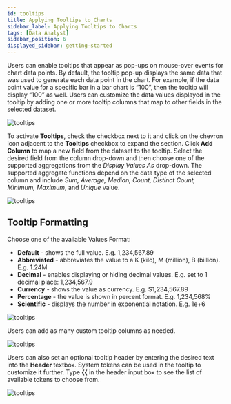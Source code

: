 ```yaml
---
id: tooltips
title: Applying Tooltips to Charts
sidebar_label: Applying Tooltips to Charts
tags: [Data Analyst]
sidebar_position: 6
displayed_sidebar: getting-started
---
```


<div style={{textAlign: "justify"}}>

Users can enable tooltips that appear as pop-ups on mouse-over events for chart data points. By default, the tooltip pop-up displays the same data that was used to generate each data point in the chart. For example, if the data point value for a specific bar in a bar chart is “100”, then the tooltip will display “100” as well. Users can customize the data values displayed in the tooltip by adding one or more tooltip columns that map to other fields in the selected dataset.

![tooltips](https://s3.amazonaws.com/cdn.qrvey.com/documentation_assets/ui-docs/chart-builder/tooltips/tooltip.png#thumbnail-20) 


To activate **Tooltips**, check the checkbox next to it and click on the chevron icon adjacent to the **Tooltips** checkbox to expand the section. Click **Add Column** to map a new field from the dataset to the tooltip. Select the desired field from the column drop-down and then choose one of the supported aggregations from the *Display Values As* drop-down. The supported aggregate functions depend on the data type of the selected column and include *Sum, Average, Median,  Count,  Distinct Count, Minimum, Maximum*, and *Unique* value. 

![tooltips](https://s3.amazonaws.com/cdn.qrvey.com/documentation_assets/ui-docs/chart-builder/tooltips/general.png) 

## Tooltip Formatting

Choose one of the available Values Format:

* **Default** - shows the full value. E.g. 1,234,567.89
* **Abbreviated** - abbreviates the value to a K (kilo), M (million), B (billion). E.g. 1.24M
* **Decimal** - enables displaying or hiding decimal values. E.g. set to 1 decimal place: 1,234,567.9
* **Currency** - shows the value as currency. E.g. $1,234,567.89
* **Percentage** - the value is shown in percent format. E.g. 1,234,568%
* **Scientific** - displays the number in exponential notation. E.g. 1e+6
 
![tooltips](https://s3.amazonaws.com/cdn.qrvey.com/documentation_assets/ui-docs/chart-builder/tooltips/values.png#thumbnail-20)  

Users can add as many custom tooltip columns as needed.

![tooltips](https://s3.amazonaws.com/cdn.qrvey.com/documentation_assets/ui-docs/chart-builder/tooltips/custom.png#thumbnail-40)


Users can also set an optional tooltip header by entering the desired text into the **Header** textbox. System tokens can be used in the tooltip to customize it further. Type **{{** in the header input box to see the list of available tokens to choose from.

![tooltips](https://s3.amazonaws.com/cdn.qrvey.com/documentation_assets/ui-docs/chart-builder/tooltips/token.png)


</div>